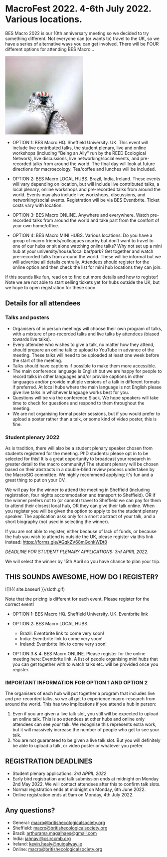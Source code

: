 # MacroFest 2022. 4-6th July 2022. Various locations.

BES Macro 2022 is our 10th anniversary meeting so we decided to try something different. Not everyone can (or wants to) travel to the UK, so we have a series of alternative ways you can get involved. There will be FOUR different options for attending BES Macro…

![](spider.gif)

- OPTION 1: BES Macro HQ. Sheffield University. UK. 
This event will include live contributed talks, the student plenary, live and online workshops (including "Being an Ally" run by the REED Ecological Network), live discussions, live networking/social events, and pre-recorded talks from around the world. The final day will look at future directions for macroecology. Tea/coffee and lunches will be included. 

- OPTION 2: BES Macro LOCAL HUBS. Brazil, India, Ireland.
These events will vary depending on location, but will include live contributed talks, a local plenary, online workshops and pre-recorded talks from around the world. Events may also include live workshops, discussions, and networking/social events. Registration will be via BES Eventbrite. Ticket costs vary with location.

- OPTION 3: BES Macro ONLINE. Anywhere and everywhere.
Watch pre-recorded talks from around the world and take part from the comfort of your own home/office. 

- OPTION 4: BES Macro MINI HUBS. Various locations.
Do you have a group of macro friends/colleagues nearby but don’t want to travel to one of our hubs or sit alone watching online talks? Why not set up a mini hub at your university/house/local bar/park? Get together and watch pre-recorded talks from around the world. These will be informal but we will advertise all details centrally. Attendees should register for the online option and then check the list for mini hub locations they can join.

If this sounds like fun, read on to find out more details and how to register! Note we are not able to start selling tickets yet for hubs outside the UK, but we hope to open registration for these soon.

## Details for all attendees

### Talks and posters
- Organisers of in person meetings will choose their own program of talks, with a mixture of pre-recorded talks and live talks by attendees (biased towards live talks).
- Every attendee who wishes to give a talk, no matter how they attend, should prepare an online talk to upload to YouTube in advance of the meeting. These talks will need to be uploaded at least one week before the start of the meeting.
- Talks should have captions if possible to make them more accessible.
- The main conference language is English but we are happy for people to record talks in other languages and/or provide captions in other languages and/or provide multiple versions of a talk in different formats if preferred. At local hubs where the main language is not English please give live talks in whichever language works best for you.
- Questions will be via the conference Slack. We hope speakers will take time to check for questions and respond to them throughout the meeting.
- We are not organising formal poster sessions, but if you would prefer to upload a poster rather than a talk, or some kind of video poster, this is fine.

### Student plenary 2022
As is tradition, there will also be a student plenary speaker chosen from students registered  for the meeting. PhD students: please opt in to be selected for this! It is a great opportunity to broadcast your research in greater detail to the macro community! The student plenary will be chosen based on their abstracts in a double-blind review process undertaken by the MacroSIG committee. We highly recommend applying; it's fun and a great thing to put on your CV. 

We will pay for the winner to attend the meeting in Sheffield (including registration, four nights accommodation and transport to Sheffield). OR if the winner prefers not to (or cannot) travel to Sheffield we can pay for them to attend their closest local hub, OR they can give their talk online.
When you register you will be given the option to apply to be the student plenary speaker. The application asks only for a short abstract of your talk, and a short biography (not used in selecting the winner). 

If you are not able to register, either because of lack of funds, or because the hub you wish to attend is outside the UK, please register via this link instead: https://forms.gle/AGqkZV68mGohkWDt8

*DEADLINE FOR  STUDENT PLENARY APPLICATIONS:  3rd APRIL 2022.*

We will select the winner by 15th April so you have chance to plan your trip.

## THIS SOUNDS AWESOME, HOW DO I REGISTER?

![]({{ site.baseurl }}/sloth.gif)

Note that the pricing is different for each event. Please register for the correct event! 

- OPTION 1: BES Macro HQ. Sheffield University. UK. 
Eventbrite link

- OPTION 2: BES Macro LOCAL HUBS. 
    - Brazil: Eventbrite link to come very soon!
    - India: Eventbrite link to come very soon!
    - Ireland: Eventbrite link to come very soon!

- OPTION 3 & 4: BES Macro ONLINE. 
Please register for the online meeting here: Eventbrite link. 
A list of people organising mini hubs that you can get together with to watch talks etc. will be provided once you register. 


### IMPORTANT INFORMATION FOR OPTION 1 AND OPTION 2
The organisers of each hub will put together a program that includes live and pre-recorded talks, so we all get to experience macro-research from around the world. This has two implications if you attend a hub in person:
1. Even if you are given a live talk slot, you still will be expected to upload an online talk. This is so attendees at other hubs and online only attendees can see your talk. We recognise this represents extra work, but it will massively increase the number of people who get to see your talk.
2. You are not guaranteed to be given a live talk slot. But you will definitely be able to upload a talk, or video poster or whatever you prefer.

## REGISTRATION DEADLINES

- Student plenary applications:  *3rd APRIL 2022*
- Early bird registration and talk submission ends at midnight on Monday 2nd May 2022. We will contact attendees after this to confirm talk slots.
- Normal registration ends at midnight on Monday, 6th June 2022. 
- Online registration ends at 9am on Monday, 4th July 2022.

## Any questions?

- General: macro@britishecologicalsociety.org
- Sheffield: macro@britishecologicalsociety.org
- Brazil: arthurama.magalhaes@gmail.com
- India: jahnavi@csirccmb.org
- Ireland: kevin.healy@nuigalway.ie
- Online: macro@britishecologicalsociety.org

